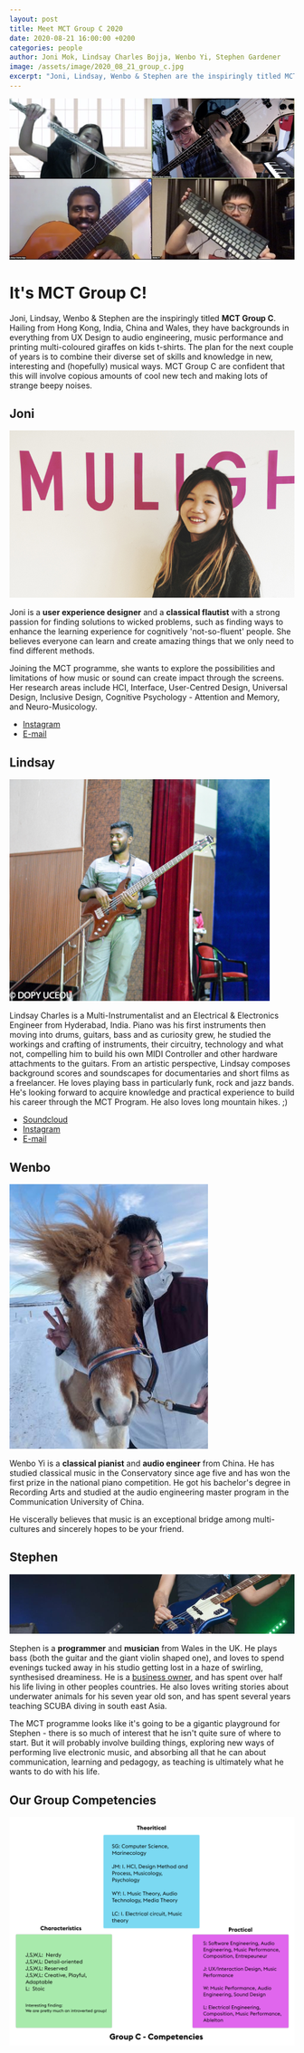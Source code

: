 ```yaml
---
layout: post
title: Meet MCT Group C 2020
date: 2020-08-21 16:00:00 +0200
categories: people
author: Joni Mok, Lindsay Charles Bojja, Wenbo Yi, Stephen Gardener
image: /assets/image/2020_08_21_group_c.jpg
excerpt: "Joni, Lindsay, Wenbo & Stephen are the inspiringly titled MCT Group C. Hailing from Hong Kong, India, China and Wales, they have backgrounds in everything from UX Design to audio engineering, music performance and printing multi-coloured giraffes on kids t-shirts."
---
```


![Photo of Group C](/assets/image/2020_08_21_group_c.jpg "Group C")

# It's MCT Group C!

Joni, Lindsay, Wenbo & Stephen are the inspiringly titled **MCT Group C**. Hailing from Hong Kong, India, China and Wales, they have backgrounds in everything from UX Design to audio engineering, music performance and printing multi-coloured giraffes on kids t-shirts. The plan for the next couple of years is to combine their diverse set of skills and knowledge in new, interesting and (hopefully) musical ways. MCT Group C are confident that this will involve copious amounts of cool new tech and making lots of strange beepy noises.

## Joni

![Photo of Joni](/assets/image/2020_08_23_joni_group_c_2020.jpg)

Joni is a **user experience designer** and a **classical flautist** with a strong passion for finding solutions to wicked problems, such as finding ways to enhance the learning experience for cognitively 'not-so-fluent' people. She believes everyone can learn and create amazing things that we only need to find different methods.

Joining the MCT programme, she wants to explore the possibilities and limitations of how music or sound can create impact through the screens. Her research areas include HCI, Interface, User-Centred Design, Universal Design, Inclusive Design, Cognitive Psychology - Attention and Memory, and Neuro-Musicology.

* [Instagram](https://www.instagram.com/aurstic/)
* [E-mail](mailto:hello@jonimok.com)


## Lindsay

![Photo of Lindsay](/assets/image/2020_08_22_lindsay_charles.png)

Lindsay Charles is a Multi-Instrumentalist and an Electrical & Electronics Engineer from Hyderabad, India. Piano was his first instruments then moving into drums, guitars, bass and as curiosity grew, he studied the workings and crafting of instruments, their circuitry, technology and what not, compelling him to build his own MIDI Controller and other hardware attachments to the guitars.
From an artistic perspective, Lindsay composes background scores and soundscapes for documentaries and short films as a freelancer.
He loves playing bass in particularly funk, rock and jazz bands.
He's looking forward to acquire knowledge and practical experience to build his career through the MCT Program.
He also loves long mountain hikes. ;)

* [Soundcloud](https://soundcloud.com/lindsay-charles)
* [Instagram](https://www.instagram.com/lindsaybcharles/)
* [E-mail](mailto:lindsaybcharles@yahoo.co.in)

## Wenbo

![Photo of Lindsay](/assets/image/2020_08_24_wenbo.jpeg)

Wenbo Yi is a **classical pianist** and **audio engineer** from China. He has studied classical music in the Conservatory since age five and has won the first prize in the national piano competition. He got his bachelor's degree in Recording Arts and studied at the audio engineering master program in the Communication University of China.

He viscerally believes that music is an exceptional bridge among multi-cultures and sincerely hopes to be your friend.

## Stephen

![Photo of Stephen](/assets/image/2020_08_22_stephen_bass.jpg "Stephen")

Stephen is a **programmer** and **musician** from Wales in the UK. He plays bass (both the guitar and the giant violin shaped one), and loves to spend evenings tucked away in his studio getting lost in a haze of swirling, synthesised dreaminess. He is a [business owner](https://www.noddlepod.com), and has spent over half his life living in other peoples countries. He also loves writing stories about underwater animals for his seven year old son, and has spent several years teaching SCUBA diving in south east Asia.

The MCT programme looks like it's going to be a gigantic playground for Stephen - there is so much of interest that he isn't quite sure of where to start. But it will probably involve building things, exploring new ways of performing live electronic music, and absorbing all that he can about communication, learning and pedagogy, as teaching is ultimately what he wants to do with his life.

## Our Group Competencies

![Photo of Competencies](/assets/image/2020_08_24_c_competencies.png)

